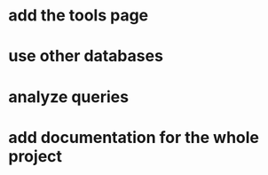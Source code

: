 # add the tools page
# use other databases
# analyze queries
# add documentation for the whole project
